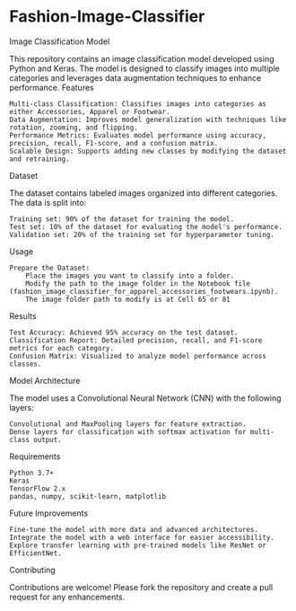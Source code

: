# Fashion-Image-Classifier

Image Classification Model

This repository contains an image classification model developed using Python and Keras. The model is designed to classify images into multiple categories and leverages data augmentation techniques to enhance performance.
Features

    Multi-class Classification: Classifies images into categories as either Accessories, Apparel or Footwear.
    Data Augmentation: Improves model generalization with techniques like rotation, zooming, and flipping.
    Performance Metrics: Evaluates model performance using accuracy, precision, recall, F1-score, and a confusion matrix.
    Scalable Design: Supports adding new classes by modifying the dataset and retraining.

Dataset

The dataset contains labeled images organized into different categories. The data is split into:

    Training set: 90% of the dataset for training the model.
    Test set: 10% of the dataset for evaluating the model's performance.
    Validation set: 20% of the training set for hyperparameter tuning.

Usage

    Prepare the Dataset:
        Place the images you want to classify into a folder.
        Modify the path to the image folder in the Notebook file (fashion_image_classifier_for_apparel_accessories_footwears.ipynb).
        The image folder path to modify is at Cell 65 or 81

Results

    Test Accuracy: Achieved 95% accuracy on the test dataset.
    Classification Report: Detailed precision, recall, and F1-score metrics for each category.
    Confusion Matrix: Visualized to analyze model performance across classes.

Model Architecture

The model uses a Convolutional Neural Network (CNN) with the following layers:

    Convolutional and MaxPooling layers for feature extraction.
    Dense layers for classification with softmax activation for multi-class output.

Requirements

    Python 3.7+
    Keras
    TensorFlow 2.x
    pandas, numpy, scikit-learn, matplotlib

Future Improvements

    Fine-tune the model with more data and advanced architectures.
    Integrate the model with a web interface for easier accessibility.
    Explore transfer learning with pre-trained models like ResNet or EfficientNet.

Contributing

Contributions are welcome! Please fork the repository and create a pull request for any enhancements.
